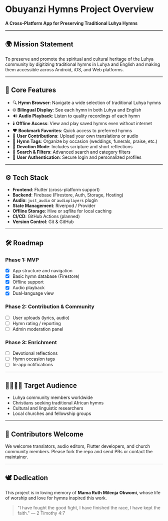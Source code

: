 
# Obuyanzi Hymns Project Overview

**A Cross-Platform App for Preserving Traditional Luhya Hymns**

---

## 🌍 Mission Statement

To preserve and promote the spiritual and cultural heritage of the Luhya community by digitizing traditional hymns in Luhya and English and making them accessible across Android, iOS, and Web platforms.

---

## 🎯 Core Features

- 🔍 **Hymn Browser**: Navigate a wide selection of traditional Luhya hymns
- 🌐 **Bilingual Display**: See each hymn in both Luhya and English
- 🔊 **Audio Playback**: Listen to quality recordings of each hymn
- 🕯️ **Offline Access**: View and play saved hymns even without internet
- ❤️ **Bookmark Favorites**: Quick access to preferred hymns
- 🎤 **User Contributions**: Upload your own translations or audio
- 📆 **Hymn Tags**: Organize by occasion (weddings, funerals, praise, etc.)
- 📖 **Devotion Mode**: Includes scripture and short reflections
- 🧭 **Search & Filters**: Advanced search and category filters
- 👥 **User Authentication**: Secure login and personalized profiles

---

## ⚙️ Tech Stack

- **Frontend**: Flutter (cross-platform support)
- **Backend**: Firebase (Firestore, Auth, Storage, Hosting)
- **Audio**: `just_audio` or `audioplayers` plugin
- **State Management**: Riverpod / Provider
- **Offline Storage**: Hive or sqflite for local caching
- **CI/CD**: GitHub Actions (planned)
- **Version Control**: Git & GitHub

---

## 🛠️ Roadmap

### Phase 1: MVP
- [x] App structure and navigation
- [x] Basic hymn database (Firestore)
- [x] Offline support
- [x] Audio playback
- [x] Dual-language view

### Phase 2: Contribution & Community
- [ ] User uploads (lyrics, audio)
- [ ] Hymn rating / reporting
- [ ] Admin moderation panel

### Phase 3: Enrichment
- [ ] Devotional reflections
- [ ] Hymn occasion tags
- [ ] In-app notifications

---

## 👨‍👩‍👧‍👦 Target Audience

- Luhya community members worldwide
- Christians seeking traditional African hymns
- Cultural and linguistic researchers
- Local churches and fellowship groups

---

## 🤝 Contributors Welcome

We welcome translators, audio editors, Flutter developers, and church community members. Please fork the repo and send PRs or contact the maintainer.

---

## 🕊️ Dedication

This project is in loving memory of **Mama Ruth Milenja Okwomi**, whose life of worship and love for hymns inspired this work.

> "I have fought the good fight, I have finished the race, I have kept the faith." — 2 Timothy 4:7
